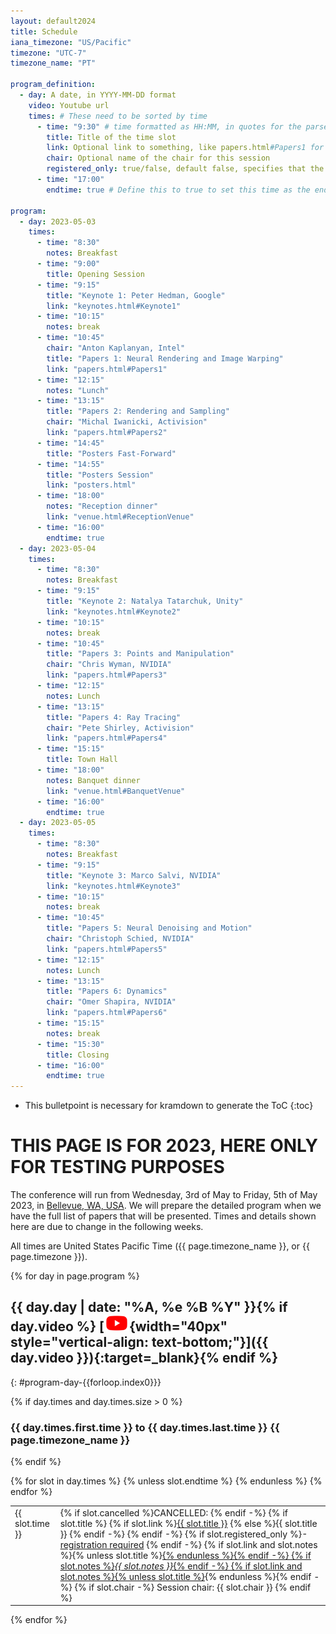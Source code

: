 ```yaml
---
layout: default2024
title: Schedule
iana_timezone: "US/Pacific"
timezone: "UTC-7"
timezone_name: "PT"

program_definition:
  - day: A date, in YYYY-MM-DD format
    video: Youtube url
    times: # These need to be sorted by time
      - time: "9:30" # time formatted as HH:MM, in quotes for the parser to not complain. This should be in 24-hour format, and it should convert automatically to am/pm for the people who use that, according to computer configuration.
        title: Title of the time slot
        link: Optional link to something, like papers.html#Papers1 for the first paper session
        chair: Optional name of the chair for this session
        registered_only: true/false, default false, specifies that the event is only for registered individuals. This was mainly used when the conference was online only, for poster presentations and social events
      - time: "17:00"
        endtime: true # Define this to true to set this time as the endtime of the day, it will not be shown in the list, it's because the title of each day includes a time interval, and to obtain that, the first and last times in the list of each day are used.

program:
  - day: 2023-05-03
    times:
      - time: "8:30"
        notes: Breakfast
      - time: "9:00"
        title: Opening Session
      - time: "9:15"
        title: "Keynote 1: Peter Hedman, Google"
        link: "keynotes.html#Keynote1"
      - time: "10:15"
        notes: break
      - time: "10:45"
        chair: "Anton Kaplanyan, Intel"
        title: "Papers 1: Neural Rendering and Image Warping"
        link: "papers.html#Papers1"
      - time: "12:15"
        notes: "Lunch"
      - time: "13:15"
        title: "Papers 2: Rendering and Sampling"
        chair: "Michal Iwanicki, Activision"
        link: "papers.html#Papers2"
      - time: "14:45"
        title: "Posters Fast-Forward"
      - time: "14:55"
        title: "Posters Session"
        link: "posters.html"
      - time: "18:00"
        notes: "Reception dinner"
        link: "venue.html#ReceptionVenue"
      - time: "16:00"
        endtime: true
  - day: 2023-05-04
    times:
      - time: "8:30"
        notes: Breakfast
      - time: "9:15"
        title: "Keynote 2: Natalya Tatarchuk, Unity"
        link: "keynotes.html#Keynote2"
      - time: "10:15"
        notes: break
      - time: "10:45"
        title: "Papers 3: Points and Manipulation"
        chair: "Chris Wyman, NVIDIA"
        link: "papers.html#Papers3"
      - time: "12:15"
        notes: Lunch
      - time: "13:15"
        title: "Papers 4: Ray Tracing"
        chair: "Pete Shirley, Activision"
        link: "papers.html#Papers4"
      - time: "15:15"
        title: Town Hall
      - time: "18:00"
        notes: Banquet dinner
        link: "venue.html#BanquetVenue"
      - time: "16:00"
        endtime: true
  - day: 2023-05-05
    times:
      - time: "8:30"
        notes: Breakfast
      - time: "9:15"
        title: "Keynote 3: Marco Salvi, NVIDIA"
        link: "keynotes.html#Keynote3"
      - time: "10:15"
        notes: break
      - time: "10:45"
        title: "Papers 5: Neural Denoising and Motion"
        chair: "Christoph Schied, NVIDIA"
        link: "papers.html#Papers5"
      - time: "12:15"
        notes: Lunch
      - time: "13:15"
        title: "Papers 6: Dynamics"
        chair: "Omer Shapira, NVIDIA"
        link: "papers.html#Papers6"
      - time: "15:15"
        notes: break
      - time: "15:30"
        title: Closing
      - time: "16:00"
        endtime: true
---
```


* This bulletpoint is necessary for kramdown to generate the ToC
{:toc}


# THIS PAGE IS FOR 2023, HERE ONLY FOR TESTING PURPOSES

The conference will run from Wednesday, 3rd of May to Friday, 5th of May 2023, in [Bellevue, WA, USA](venue.html). We will prepare the detailed program when we have the full list of papers that will be presented. Times and details shown here are due to change in the following weeks.

All times are United States Pacific Time ({{ page.timezone_name }}, or {{ page.timezone }}).

{% for day in page.program %}

## {{ day.day | date: "%A, %e %B %Y" }}{% if day.video %}&nbsp;[![YouTube stream for Day {{ forloop.index }}](../img/youtube-link-logo.png){width="40px" style="vertical-align: text-bottom;"}]({{ day.video }}){:target=_blank}{% endif %}
{: #program-day-{{forloop.index0}}}

{% if day.times and day.times.size > 0 %}

### <span class="time" data-day="{{ day.day }}">{{ day.times.first.time }}</span> to <span class="time" data-day="{{ day.day }}">{{ day.times.last.time }}</span> {{ page.timezone_name }}

{% endif %}

<table class="program times">
    {% for slot in day.times %}
    {% unless slot.endtime %}
    <tr>
        <td class="time" data-day="{{ day.day }}" valign="top" {% if slot.cancelled %}style="text-decoration:line-through;"{% endif %}>{{ slot.time }}</td>
        <td class="item">
            {% if slot.cancelled %}CANCELLED:&nbsp;{% endif -%}
            {% if slot.title %}
              {% if slot.link %}<a href="{{ slot.link }}">{{ slot.title }}</a>&nbsp;{% else %}{{ slot.title }}&nbsp;{% endif -%}
            {% endif -%}
            {% if slot.registered_only %}- <a href="attend.html">registration required</a>&nbsp;{% endif -%}
            {% if slot.link and slot.notes %}{% unless slot.title %}<a href="{{ slot.link }}">{% endunless %}{% endif -%}
              {% if slot.notes %}<i>{{ slot.notes }}</i>{% endif -%}
            {% if slot.link and slot.notes %}{% unless slot.title %}</a>{% endunless %}{% endif -%}
            {% if slot.chair -%}
              <span class="session-chair">Session chair: {{ slot.chair }}</span>
            {% endif %}
        </td>
    </tr>
    {% endunless %}
    {% endfor %}
</table>
{% endfor %}



<script src="../script/luxon.min.js"></script>
<script>
  var times = document.getElementsByClassName("time");
  Array.from(times).forEach(te => {
    var s = te.attributes["data-day"].value + " " + te.textContent;
    var t = luxon.DateTime.fromFormat(s, "yyyy-MM-dd H:mm", {zone:"{{page.iana_timezone}}"});
    var lt = t.toLocal();
    var lts =  lt.toLocaleString({ weekday: 'short', month: 'short', day: 'numeric', hour: 'numeric', minute: '2-digit', timeZoneName: 'short' });
    // Set the caption text on hover to the local time
    te.setAttribute("data-local-time", lts);
    te.setAttribute("title", lts);

    // Use AM/PM where appropriate according to the computer locale
    ts = t.toLocaleString(luxon.DateTime.TIME_SIMPLE);
    te.textContent = ts.toUpperCase()
  });
</script>
